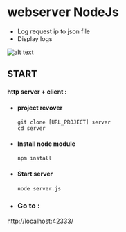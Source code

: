 # webserver NodeJs 
- Log request ip to json file
- Display logs

![alt text](https://github.com/Roiseuxquentin/webserverNode/blob/master/readmeIMG.png)

 ## START
 #### http server + client :
- #### project revover 
    ```
    git clone [URL_PROJECT] server
    cd server
    ```
- #### Install node module 
    ```
    npm install 
    ```
- #### Start server
    ``` 
    node server.js 
    ```

- ### Go to :
http://localhost:42333/
